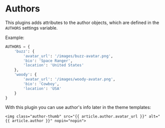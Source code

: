 # Authors

This plugins adds attributes to the author objects, which are defined in the `AUTHORS` settings variable.

Example:
```python
AUTHORS = {
    'buzz': {
        'avatar_url': '/images/buzz-avatar.png',
        'bio': 'Space Ranger',
        'location': 'United States'
    },
    'woody': {
        'avatar_url': '/images/woody-avatar.png',
        'bio': 'Cowboy',
        'location': 'USA'
    }
}
```

With this plugin you can use author's info later in the theme templates:
```jinja
<img class="author-thumb" src="{{ article.author.avatar_url }}" alt="{{ article.author }}" nopin="nopin">
```

